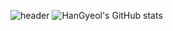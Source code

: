 ![header](https://capsule-render.vercel.app/api?type=color=auto&height=300&section=header&text=HanGyeol&fontSize=90)
![HanGyeol's GitHub stats](https://github-readme-stats.vercel.app/api?username=snake7667&show_icons=true&theme=cobalt)


<!--
**snake7667/snake7667** is a ✨ _special_ ✨ repository because its `README.md` (this file) appears on your GitHub profile.

Here are some ideas to get you started:

- 🔭 I’m currently working on ...
- 🌱 I’m currently learning ...
- 👯 I’m looking to collaborate on ...
- 🤔 I’m looking for help with ...
- 💬 Ask me about ...
- 📫 How to reach me: ...
- 😄 Pronouns: ...
- ⚡ Fun fact: ...
-->
